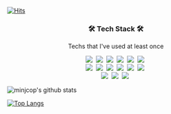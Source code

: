 [![Hits](https://hits.seeyoufarm.com/api/count/incr/badge.svg?url=https%3A%2F%2Fgithub.com%2Fminjcop&count_bg=%236CF1D8&title_bg=%23555555&icon=&icon_color=%23E7E7E7&title=hits&edge_flat=false)](https://hits.seeyoufarm.com)

<h3 align="center">🛠 Tech Stack 🛠</h3>

<p align="center"> Techs that I've used at least once </p>

<p align="center">
  <img src="https://img.shields.io/badge/Python-3766AB?style=flat-square&logo=Python&logoColor=white"/></a>&nbsp 
  <img src="https://img.shields.io/badge/C++-00599C?style=flat-square&logo=C%2B%2B&logoColor=white"/></a>&nbsp 
  <img src="https://img.shields.io/badge/C-A8B9CC?style=flat-square&logo=C&logoColor=white"/></a>&nbsp 
  <img src="https://img.shields.io/badge/Javascript-ffb13b?style=flat-square&logo=javascript&logoColor=white"/></a>&nbsp 
  <img src="https://img.shields.io/badge/css-15A0B6?style=flat-square&logo=css3&logoColor=white"/></a>&nbsp 
  <img src="https://img.shields.io/badge/html-1572B6?style=flat-square&logo=html3&logoColor=white"/></a>&nbsp 
  <br>
  <img src="https://img.shields.io/badge/Flask-092E20?style=flat-square&logo=Flask&logoColor=white"/></a>&nbsp 
  <img src="https://img.shields.io/badge/Mysql-E6B91E?style=flat-square&logo=MySql&logoColor=white"/></a>&nbsp
  <img src="https://img.shields.io/badge/aws-333664?style=flat-square&logo=amazon-aws&logoColor=white"/></a>&nbsp 
  <img src="https://img.shields.io/badge/scikitlearn-5114571?style=flat-square&logo=scikit-learn&logoColor=white"/></a>&nbsp 
  <img src="https://img.shields.io/badge/tensorflow-465571?style=flat-square&logo=tensorflow&logoColor=white"/></a>&nbsp 
  <img src="https://img.shields.io/badge/pytorch-955571?style=flat-square&logo=pytorch&logoColor=white"/></a>&nbsp 
  <br>
  <img src="https://img.shields.io/badge/numpy-513451?style=flat-square&logo=numpy&logoColor=white"/></a>&nbsp 
  <img src="https://img.shields.io/badge/pandas-365871?style=flat-square&logo=pandas&logoColor=white"/></a>&nbsp 
  <img src="https://img.shields.io/badge/matplotlib-134571?style=flat-square&logo=matplotlib&logoColor=white"/></a>&nbsp 
  
  
</p>

![minjcop's github stats](https://github-readme-stats.vercel.app/api?username=micopes&show_icons=true)

[![Top Langs](https://github-readme-stats.vercel.app/api/top-langs/?username=micopes&layout=compact)](https://github.com/minjcop/github-readme-stats)

<!--
**minjcop/minjcop** is a ✨ _special_ ✨ repository because its `README.md` (this file) appears on your GitHub profile.

Here are some ideas to get you started:

- 🔭 I’m currently working on ...
- 🌱 I’m currently learning ...
- 👯 I’m looking to collaborate on ...
- 🤔 I’m looking for help with ...
- 💬 Ask me about ...
- 📫 How to reach me: ...
- 😄 Pronouns: ...
- ⚡ Fun fact: ...
-->

